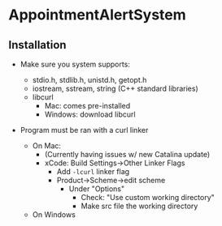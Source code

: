 # AppointmentAlertSystem

## Installation
- Make sure you system supports:
  - stdio.h, stdlib.h, unistd.h, getopt.h
  - iostream, sstream, string (C++ standard libraries)
  - libcurl
    - Mac: comes pre-installed
    - Windows: download libcurl

- Program must be ran with a curl linker
  - On Mac:
    - (Currently having issues w/ new Catalina update)
    - xCode: Build Settings->Other Linker Flags
      - Add `-lcurl` linker flag
      - Product->Scheme->edit scheme
        - Under "Options"
          - Check: "Use custom working directory"
          - Make src file the working directory
  - On Windows
